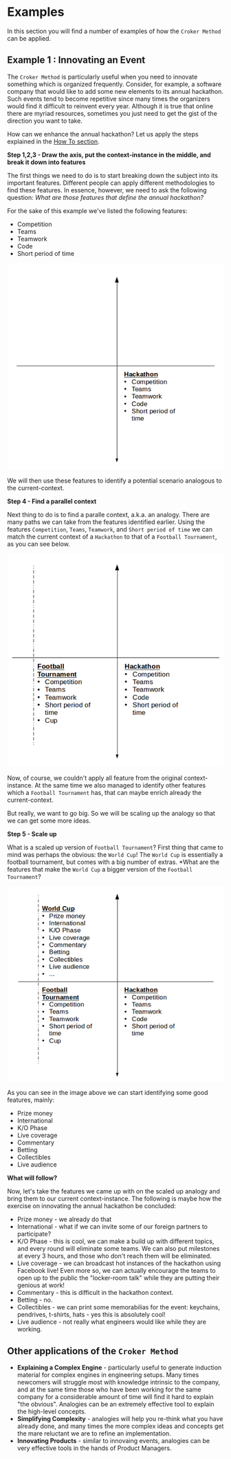 # Examples

In this section you will find a number of examples of how the ``Croker Method`` can be applied.

## Example 1 : Innovating an Event

The ``Croker Method`` is particularly useful when you need to innovate something which is organized frequently. Consider, for example, a software company that would like to add some new elements to its annual hackathon. Such events tend to become repetitive since many times the organizers would find it difficult to reinvent every year. Although it is true that online there are myriad resources, sometimes you just need to get the gist of the direction you want to take.

How can we enhance the annual hackathon? Let us apply the steps explained in the [How To section](/howto/howto.md).

**Step 1,2,3 - Draw the axis, put the context-instance in the middle, and break it down into features**

The first things we need to do is to start breaking down the subject into its important features. Different people can apply different methodologies to find these features. In essence, however, we need to ask the following question: *What are those features that define the annual hackathon?*

For the sake of this example we've listed the following features:

  * Competition
  * Teams
  * Teamwork
  * Code
  * Short period of time

 ![Step 1,2,3 - Draw the axis, put the context-instance in the middle, and break it down into features][1]

We will then use these features to identify a potential scenario analogous to the current-context.


**Step 4 - Find a parallel context**

Next thing to do is to find a paralle context, a.k.a. an analogy. There are many paths we can take from the features identified earlier. Using the features ``Competition``, ``Teams``, ``Teamwork``, and ``Short period of time`` we can match the current context of a ``Hackathon`` to that of a ``Football Tournament``, as you can see below.

 ![Step 4 - Find a parallel context][2]

Now, of course, we couldn't apply all feature from the original context-instance. At the same time we also managed to identify other features which a ``Football Tournament`` has, that can maybe enrich already the current-context.

But really, we want to go big. So we will be scaling up the analogy so that we can get some more ideas.

**Step 5 - Scale up**

What is a scaled up version of ``Football Tournament``? First thing that came to mind was perhaps the obvious: the ``World Cup``! The ``World Cup`` is essentially a football tournament, but comes with a big number of extras. *What are the features that make the ``World Cup`` a bigger version of the ``Football Tournament``?

 ![Step 5 - Scale up][3]

As you can see in the image above we can start identifying some good features, mainly:

  * Prize money
  * International
  * K/O Phase
  * Live coverage
  * Commentary
  * Betting
  * Collectibles
  * Live audience

**What will follow?**

Now, let's take the features we came up with on the scaled up analogy and bring them to our current context-instance. The following is maybe how the exercise on innovating the annual hackathon be concluded:

  * Prize money - we already do that
  * International - what if we can invite some of our foreign partners to participate?
  * K/O Phase - this is cool, we can make a build up with different topics, and every round will eliminate some teams. We can also put milestones at every 3 hours, and those who don't reach them will be eliminated.
  * Live coverage - we can broadcast hot instances of the hackathon using Facebook live! Even more so, we can actually encourage the teams to open up to the public the "locker-room talk" while they are putting their genious at work!
  * Commentary - this is difficult in the hackathon context.
  * Betting - no.
  * Collectibles - we can print some memorabilias for the event: keychains, pendrives, t-shirts, hats - yes this is absolutely cool!
  * Live audience - not really what engineers would like while they are working.



## Other applications of the ``Croker Method``

  * **Explaining a Complex Engine** - particularly useful to generate induction material for complex engines in engineering setups. Many times newcomers will struggle most with knowledge intrinsic to the company, and at the same time those who have been working for the same company for a considerable amount of time will find it hard to explain "the obvious". Analogies can be an extremely effective tool to explain the high-level concepts. 
  * **Simplifying Complexity** - analogies will help you re-think what you have already done, and many times the more complex ideas and concepts get the mare reluctant we are to refine an implementation.
  * **Innovating Products** - similar to innovaing events, analogies can be very effective tools in the hands of Product Managers.

[1]:examples-hackathon-1.png
[2]:examples-hackathon-2.png
[3]:examples-hackathon-3.png
